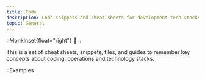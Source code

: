 ```yaml
---
title: Code
description: Code snippets and cheat sheets for development tech stacks
topic: General
---
```


::MonkInset{float="right"}
:page_with_curl:
::

This is a set of cheat sheets, snippets, files, and guides to remember key concepts about coding, operations and technology stacks.

::Examples


